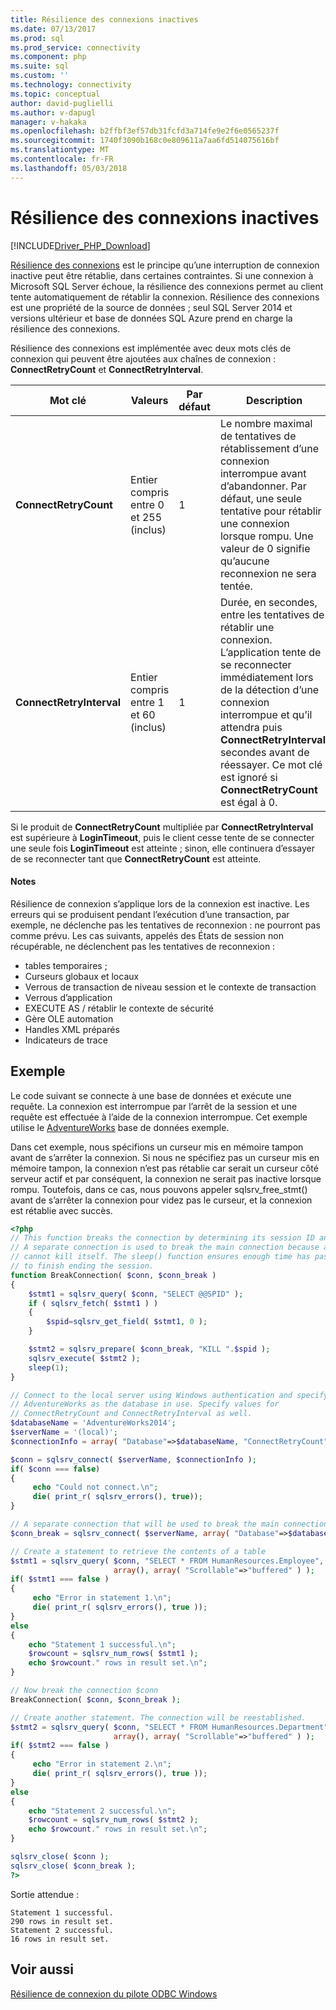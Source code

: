 ```yaml
---
title: Résilience des connexions inactives
ms.date: 07/13/2017
ms.prod: sql
ms.prod_service: connectivity
ms.component: php
ms.suite: sql
ms.custom: ''
ms.technology: connectivity
ms.topic: conceptual
author: david-puglielli
ms.author: v-dapugl
manager: v-hakaka
ms.openlocfilehash: b2ffbf3ef57db31fcfd3a714fe9e2f6e0565237f
ms.sourcegitcommit: 1740f3090b168c0e809611a7aa6fd514075616bf
ms.translationtype: MT
ms.contentlocale: fr-FR
ms.lasthandoff: 05/03/2018
---
```

# <a name="idle-connection-resiliency"></a>Résilience des connexions inactives
[!INCLUDE[Driver_PHP_Download](../../includes/driver_php_download.md)]

[Résilience des connexions](https://msdn.microsoft.com/library/dn632678.aspx) est le principe qu’une interruption de connexion inactive peut être rétablie, dans certaines contraintes. Si une connexion à Microsoft SQL Server échoue, la résilience des connexions permet au client tente automatiquement de rétablir la connexion. Résilience des connexions est une propriété de la source de données ; seul SQL Server 2014 et versions ultérieur et base de données SQL Azure prend en charge la résilience des connexions.

Résilience des connexions est implémentée avec deux mots clés de connexion qui peuvent être ajoutées aux chaînes de connexion : **ConnectRetryCount** et **ConnectRetryInterval**.

|Mot clé|Valeurs|Par défaut| Description|
|-|-|-|-|
|**ConnectRetryCount**| Entier compris entre 0 et 255 (inclus)|1|Le nombre maximal de tentatives de rétablissement d’une connexion interrompue avant d’abandonner. Par défaut, une seule tentative pour rétablir une connexion lorsque rompu. Une valeur de 0 signifie qu’aucune reconnexion ne sera tentée.|
|**ConnectRetryInterval**| Entier compris entre 1 et 60 (inclus)|1| Durée, en secondes, entre les tentatives de rétablir une connexion. L’application tente de se reconnecter immédiatement lors de la détection d’une connexion interrompue et qu’il attendra puis **ConnectRetryInterval** secondes avant de réessayer. Ce mot clé est ignoré si **ConnectRetryCount** est égal à 0.

Si le produit de **ConnectRetryCount** multipliée par **ConnectRetryInterval** est supérieure à **LoginTimeout**, puis le client cesse tente de se connecter une seule fois  **LoginTimeout** est atteinte ; sinon, elle continuera d’essayer de se reconnecter tant que **ConnectRetryCount** est atteinte.

#### <a name="remarks"></a>Notes

Résilience de connexion s’applique lors de la connexion est inactive. Les erreurs qui se produisent pendant l’exécution d’une transaction, par exemple, ne déclenche pas les tentatives de reconnexion : ne pourront pas comme prévu. Les cas suivants, appelés des États de session non récupérable, ne déclenchent pas les tentatives de reconnexion :

* tables temporaires ;
* Curseurs globaux et locaux
* Verrous de transaction de niveau session et le contexte de transaction
* Verrous d’application
* EXECUTE AS / rétablir le contexte de sécurité
* Gère OLE automation
* Handles XML préparés
* Indicateurs de trace

## <a name="example"></a>Exemple

Le code suivant se connecte à une base de données et exécute une requête. La connexion est interrompue par l’arrêt de la session et une requête est effectuée à l’aide de la connexion interrompue. Cet exemple utilise le [AdventureWorks](https://msdn.microsoft.com/library/ms124501%28v=sql.100%29.aspx) base de données exemple.

Dans cet exemple, nous spécifions un curseur mis en mémoire tampon avant de s’arrêter la connexion. Si nous ne spécifiez pas un curseur mis en mémoire tampon, la connexion n’est pas rétablie car serait un curseur côté serveur actif et par conséquent, la connexion ne serait pas inactive lorsque rompu. Toutefois, dans ce cas, nous pouvons appeler sqlsrv_free_stmt() avant de s’arrêter la connexion pour videz pas le curseur, et la connexion est rétablie avec succès.

```php
<?php
// This function breaks the connection by determining its session ID and killing it.
// A separate connection is used to break the main connection because a session
// cannot kill itself. The sleep() function ensures enough time has passed for KILL
// to finish ending the session.
function BreakConnection( $conn, $conn_break )
{
    $stmt1 = sqlsrv_query( $conn, "SELECT @@SPID" );
    if ( sqlsrv_fetch( $stmt1 ) )
    {
        $spid=sqlsrv_get_field( $stmt1, 0 );
    }

    $stmt2 = sqlsrv_prepare( $conn_break, "KILL ".$spid );
    sqlsrv_execute( $stmt2 );
    sleep(1);
}

// Connect to the local server using Windows authentication and specify
// AdventureWorks as the database in use. Specify values for
// ConnectRetryCount and ConnectRetryInterval as well.
$databaseName = 'AdventureWorks2014';
$serverName = '(local)';
$connectionInfo = array( "Database"=>$databaseName, "ConnectRetryCount"=>10, "ConnectRetryInterval"=>10 );

$conn = sqlsrv_connect( $serverName, $connectionInfo );
if( $conn === false)  
{  
     echo "Could not connect.\n";  
     die( print_r( sqlsrv_errors(), true));  
}

// A separate connection that will be used to break the main connection $conn
$conn_break = sqlsrv_connect( $serverName, array( "Database"=>$databaseName) );

// Create a statement to retrieve the contents of a table
$stmt1 = sqlsrv_query( $conn, "SELECT * FROM HumanResources.Employee",
                       array(), array( "Scrollable"=>"buffered" ) );
if( $stmt1 === false )
{
     echo "Error in statement 1.\n";
     die( print_r( sqlsrv_errors(), true ));
}
else
{
    echo "Statement 1 successful.\n";
    $rowcount = sqlsrv_num_rows( $stmt1 );
    echo $rowcount." rows in result set.\n";
}

// Now break the connection $conn
BreakConnection( $conn, $conn_break );

// Create another statement. The connection will be reestablished.
$stmt2 = sqlsrv_query( $conn, "SELECT * FROM HumanResources.Department",
                       array(), array( "Scrollable"=>"buffered" ) );
if( $stmt2 === false )
{
     echo "Error in statement 2.\n";
     die( print_r( sqlsrv_errors(), true ));
}
else
{
    echo "Statement 2 successful.\n";
    $rowcount = sqlsrv_num_rows( $stmt2 );
    echo $rowcount." rows in result set.\n";
}

sqlsrv_close( $conn );
sqlsrv_close( $conn_break );
?>
```
Sortie attendue :
```
Statement 1 successful.
290 rows in result set.
Statement 2 successful.
16 rows in result set.
```

## <a name="see-also"></a>Voir aussi
[Résilience de connexion du pilote ODBC Windows](https://docs.microsoft.com/en-us/sql/connect/odbc/windows/connection-resiliency-in-the-windows-odbc-driver)
